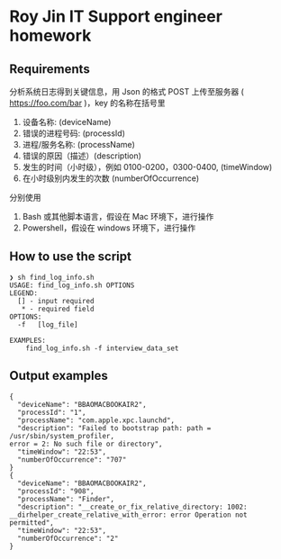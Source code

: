 # Roy Jin IT Support engineer homework


## Requirements

分析系统日志得到关键信息，用 Json 的格式 POST 上传至服务器 ( https://foo.com/bar )，key 的名称在括号里

1. 设备名称: (deviceName)
2. 错误的进程号码: (processId)
3. 进程/服务名称: (processName)
4. 错误的原因（描述）(description)
5. 发生的时间（小时级），例如 0100-0200，0300-0400, (timeWindow)
6. 在小时级别内发生的次数 (numberOfOccurrence)

分别使用

1. Bash 或其他脚本语言，假设在 Mac 环境下，进行操作
2. Powershell，假设在 windows 环境下，进行操作


## How to use the script

```
❯ sh find_log_info.sh
USAGE: find_log_info.sh OPTIONS
LEGEND:
  [] - input required
   * - required field
OPTIONS:
  -f   [log_file]

EXAMPLES:
    find_log_info.sh -f interview_data_set
```


## Output examples

```
{
  "deviceName": "BBAOMACBOOKAIR2",
  "processId": "1",
  "processName": "com.apple.xpc.launchd",
  "description": "Failed to bootstrap path: path = /usr/sbin/system_profiler, 
error = 2: No such file or directory",
  "timeWindow": "22:53",
  "numberOfOccurrence": "707"
}
{
  "deviceName": "BBAOMACBOOKAIR2",
  "processId": "908",
  "processName": "Finder",
  "description": "__create_or_fix_relative_directory: 1002: 
__dirhelper_create_relative_with_error: error Operation not 
permitted",
  "timeWindow": "22:53",
  "numberOfOccurrence": "2"
}
  ```